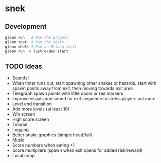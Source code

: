 # snek

## Development

```sh
gleam run   # Run the project
gleam test  # Run the tests
gleam shell # Run an Erlang shell
gleam run -m lustre/dev start
```

## TODO Ideas

- Sounds!
- When timer runs out, start spawning other snakes or hazards. start with
  spawn points away from exit, then moving towards exit area
- Telegraph spawn points with little doors or red markers
- Improve visuals and sound for exit sequence to stress players out more
- Level end transition
- Add more levels (at least 10)
- Win screen
- High score screen
- Tutorial
- Logging
- Better snake graphics (simple head/tail)
- Music
- Score numbers when eating +1
- Score multipliers (spawn when exit opens for added risk/reward)
- Local coop

